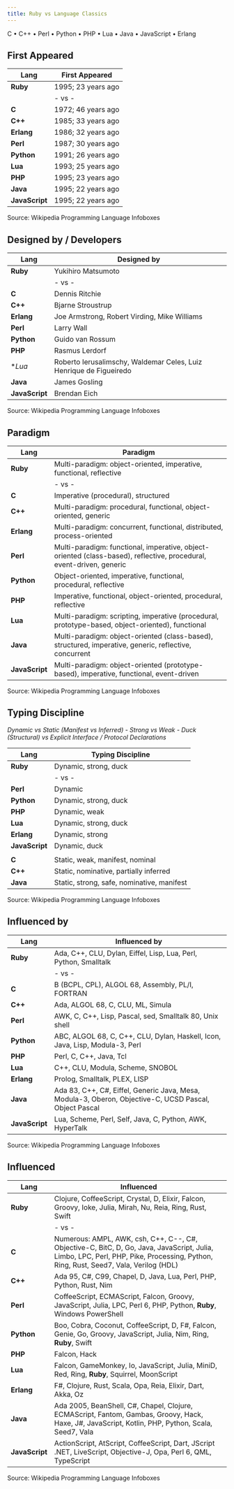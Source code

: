 ```yaml
---
title: Ruby vs Language Classics
---
```



C  •  C++  •  Perl  •  Python •  PHP  • Lua • Java  • JavaScript • Erlang


## First Appeared

| Lang           | First Appeared      |
|----------------|---------------------|
| **Ruby**       | 1995; 23 years ago  |
|                | - vs -              |
| **C**          | 1972; 46 years ago  |
| **C++**        | 1985; 33 years ago  |
| **Erlang**     | 1986; 32 years ago  |
| **Perl**       | 1987; 30 years ago  |
| **Python**     | 1991; 26 years ago  |
| **Lua**        | 1993; 25 years ago  |
| **PHP**        | 1995; 23 years ago  |
| **Java**       | 1995; 22 years ago  |
| **JavaScript** | 1995; 22 years ago  |


Source: Wikipedia Programming Language Infoboxes


## Designed by / Developers

| Lang           | Designed by                                                          |
|----------------|----------------------------------------------------------------------|
| **Ruby**       | Yukihiro Matsumoto                                                   |
|                | - vs -                                                               |
| **C**          | Dennis Ritchie                                                       |
| **C++**        | Bjarne Stroustrup                                                    |
| **Erlang**     | Joe Armstrong, Robert Virding, Mike Williams                         |
| **Perl**       | Larry Wall                                                           |
| **Python**     | Guido van Rossum                                                     |
| **PHP**        | Rasmus Lerdorf                                                       |
| **Lua*         | Roberto Ierusalimschy, Waldemar Celes, Luiz Henrique de Figueiredo   |
| **Java**       | James Gosling                                                        |
| **JavaScript** | Brendan Eich             |

Source: Wikipedia Programming Language Infoboxes



## Paradigm

| Lang           | Paradigm                                                             |
|----------------|----------------------------------------------------------------------|
| **Ruby**       | Multi-paradigm: object-oriented, imperative, functional, reflective  |
|                | - vs -                                                               |
| **C**          | Imperative (procedural), structured                                  |
| **C++**        | Multi-paradigm: procedural, functional, object-oriented, generic     |
| **Erlang**     | Multi-paradigm: concurrent, functional, distributed, process-oriented  |
| **Perl**       | Multi-paradigm: functional, imperative, object-oriented (class-based), reflective, procedural, event-driven, generic |
| **Python**     | Object-oriented, imperative, functional, procedural, reflective      |
| **PHP**        | Imperative, functional, object-oriented, procedural, reflective      |
| **Lua**        | Multi-paradigm: scripting, imperative (procedural, prototype-based, object-oriented), functional  |
| **Java**       | Multi-paradigm: object-oriented (class-based), structured, imperative, generic, reflective, concurrent |
| **JavaScript** | Multi-paradigm: object-oriented (prototype-based), imperative, functional, event-driven |


Source: Wikipedia Programming Language Infoboxes



## Typing Discipline

_Dynamic vs Static (Manifest vs Inferred) -
Strong vs Weak -
Duck (Structural) vs Explicit Interface / Protocol Declarations_



| Lang           | Typing Discipline                                                    |
|----------------|----------------------------------------------------------------------|
| **Ruby**       | Dynamic, strong, duck                                                |
|                | - vs -                                                               |
| **Perl**       | Dynamic                                                              |
| **Python**     | Dynamic, strong, duck                                                |
| **PHP**        | Dynamic, weak                                                        |
| **Lua**        | Dynamic, strong, duck                                                |
| **Erlang**     | Dynamic, strong                                                      |
| **JavaScript** | Dynamic, duck                                                        |
|                |                                                                      |
| **C**          | Static, weak, manifest, nominal                                      |
| **C++**        | Static, nominative, partially inferred                               |
| **Java**       | Static, strong, safe, nominative, manifest                           |

Source: Wikipedia Programming Language Infoboxes


## Influenced by

| Lang           | Influenced by                                                        |
|----------------|----------------------------------------------------------------------|
| **Ruby**       | Ada, C++, CLU, Dylan, Eiffel, Lisp, Lua, Perl, Python, Smalltalk     |
|                | - vs -                                                               |
| **C**          | B (BCPL, CPL), ALGOL 68, Assembly, PL/I, FORTRAN                     |
| **C++**        | Ada, ALGOL 68, C, CLU, ML, Simula                                    |
| **Perl**       | AWK, C, C++, Lisp, Pascal, sed, Smalltalk 80, Unix shell             |
| **Python**     | ABC, ALGOL 68, C, C++, CLU, Dylan, Haskell, Icon, Java, Lisp, Modula-3, Perl |
| **PHP**        | Perl, C, C++, Java, Tcl                                              |
| **Lua**        | C++, CLU, Modula, Scheme, SNOBOL                                     |
| **Erlang**     | Prolog, Smalltalk, PLEX, LISP                                        |
| **Java**       | Ada 83, C++, C#, Eiffel, Generic Java, Mesa, Modula-3, Oberon, Objective-C, UCSD Pascal, Object Pascal  |
| **JavaScript** | Lua, Scheme, Perl, Self, Java, C, Python, AWK, HyperTalk             |

Source: Wikipedia Programming Language Infoboxes



## Influenced

| Lang           | Influenced                                                           |
|----------------|----------------------------------------------------------------------|
| **Ruby**       | Clojure, CoffeeScript, Crystal, D, Elixir, Falcon, Groovy, Ioke, Julia, Mirah, Nu, Reia, Ring, Rust, Swift  |
|                | - vs -                                                                  |
| **C**          | Numerous: AMPL, AWK, csh, C++, C--, C#, Objective-C, BitC, D, Go, Java, JavaScript, Julia, Limbo, LPC, Perl, PHP, Pike, Processing, Python, Ring, Rust, Seed7, Vala, Verilog (HDL)  |
| **C++**        | Ada 95, C#, C99, Chapel, D, Java, Lua, Perl, PHP, Python, Rust, Nim  |
| **Perl**       | CoffeeScript, ECMAScript, Falcon, Groovy, JavaScript, Julia, LPC, Perl 6, PHP, Python, **Ruby**, Windows PowerShell |
| **Python**     | Boo, Cobra, Coconut, CoffeeScript, D, F#, Falcon, Genie, Go, Groovy, JavaScript, Julia, Nim, Ring, **Ruby**, Swift  |
| **PHP**        | Falcon, Hack                                                  |
| **Lua**        | Falcon, GameMonkey, Io, JavaScript, Julia, MiniD, Red, Ring, **Ruby**, Squirrel, MoonScript  |
| **Erlang**     | F#, Clojure, Rust, Scala, Opa, Reia, Elixir, Dart, Akka, Oz    |
| **Java**       | Ada 2005, BeanShell, C#, Chapel, Clojure, ECMAScript, Fantom, Gambas, Groovy, Hack, Haxe, J#, JavaScript, Kotlin, PHP, Python, Scala, Seed7, Vala  |
| **JavaScript** | ActionScript, AtScript, CoffeeScript, Dart, JScript .NET, LiveScript, Objective-J, Opa, Perl 6, QML, TypeScript  |

Source: Wikipedia Programming Language Infoboxes
